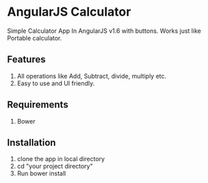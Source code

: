 # AngularJS Calculator

Simple Calculator App In AngularJS v1.6 with buttons. Works just like Portable calculator.

## Features

1. All operations like Add, Subtract, divide, multiply etc.
2. Easy to use and UI friendly.

## Requirements

1. Bower

## Installation

1. clone the app in local directory
2. cd "your project directory"
3. Run bower install


